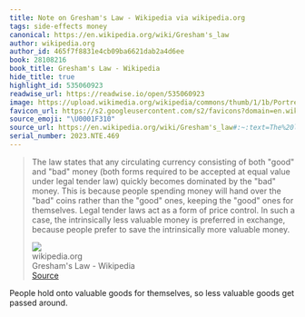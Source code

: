 ```yaml
---
title: Note on Gresham's Law - Wikipedia via wikipedia.org
tags: side-effects money
canonical: https://en.wikipedia.org/wiki/Gresham's_law
author: wikipedia.org
author_id: 465f7f8831e4cb09ba6621dab2a4d6ee
book: 28108216
book_title: Gresham's Law - Wikipedia
hide_title: true
highlight_id: 535060923
readwise_url: https://readwise.io/open/535060923
image: https://upload.wikimedia.org/wikipedia/commons/thumb/1/1b/Portretten_van_Sir_Thomas_Gresham_en_Anne_Fernely_Rijksmuseum_SK-A-3118.jpeg/1200px-Portretten_van_Sir_Thomas_Gresham_en_Anne_Fernely_Rijksmuseum_SK-A-3118.jpeg
favicon_url: https://s2.googleusercontent.com/s2/favicons?domain=en.wikipedia.org
source_emoji: "\U0001F310"
source_url: https://en.wikipedia.org/wiki/Gresham's_law#:~:text=The%20law%20states,more%20valuable%20money.
serial_number: 2023.NTE.469
---
```

> The law states that any circulating currency consisting of both "good" and "bad" money (both forms required to be accepted at equal value under legal tender law) quickly becomes dominated by the "bad" money. This is because people spending money will hand over the "bad" coins rather than the "good" ones, keeping the "good" ones for themselves. Legal tender laws act as a form of price control. In such a case, the intrinsically less valuable money is preferred in exchange, because people prefer to save the intrinsically more valuable money.
> <div class="quoteback-footer"><div class="quoteback-avatar"><img class="mini-favicon" src="https://s2.googleusercontent.com/s2/favicons?domain=en.wikipedia.org"></div><div class="quoteback-metadata"><div class="metadata-inner"><span style="display:none">FROM:</span><div aria-label="wikipedia.org" class="quoteback-author"> wikipedia.org</div><div aria-label="Gresham's Law - Wikipedia" class="quoteback-title"> Gresham's Law - Wikipedia</div></div></div><div class="quoteback-backlink"><a target="_blank" aria-label="go to the full text of this quotation" rel="noopener" href="https://en.wikipedia.org/wiki/Gresham's_law#:~:text=The%20law%20states,more%20valuable%20money." class="quoteback-arrow"> Source</a></div></div>

People hold onto valuable goods for themselves, so less valuable goods get passed around.